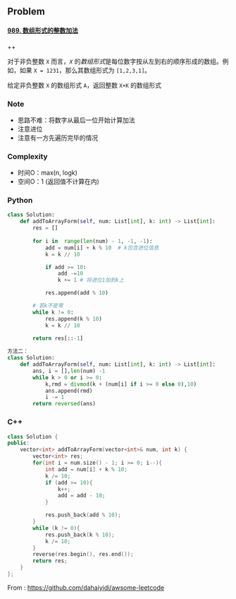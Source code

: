 ## Problem

#### [989. 数组形式的整数加法](https://leetcode-cn.com/problems/add-to-array-form-of-integer/)

++

对于非负整数 `X` 而言，*`X`* 的*数组形式*是每位数字按从左到右的顺序形成的数组。例如，如果 `X = 1231`，那么其数组形式为 `[1,2,3,1]`。

给定非负整数 `X` 的数组形式 `A`，返回整数 `X+K` 的数组形式

### Note

- 思路不难：将数字从最后一位开始计算加法
- 注意进位
- 注意有一方先遍历完毕的情况

### Complexity

- 时间O：max(n, logk)
- 空间O：1 (返回值不计算在内)

### Python

```python
class Solution:
    def addToArrayForm(self, num: List[int], k: int) -> List[int]:
        res = []
        
        for i in  range(len(num) - 1, -1, -1):
            add = num[i] + k % 10  # k包含进位信息
            k = k // 10

            if add >= 10:
                add -=10
                k += 1 # 将进位1加到k上

            res.append(add % 10)

        # 若k不是零
        while k != 0:
            res.append(k % 10)
            k = k // 10
        
        return res[::-1]

方法二：
class Solution:
    def addToArrayForm(self, num: List[int], k: int) -> List[int]:
        ans, i = [],len(num) -1
        while k > 0 or i >= 0:
            k,rmd = divmod(k + (num[i] if i >= 0 else 0),10)
            ans.append(rmd)
            i -= 1
        return reversed(ans)
```

### C++

```C++
class Solution {
public:
    vector<int> addToArrayForm(vector<int>& num, int k) {
        vector<int> res;
        for(int i = num.size() - 1; i >= 0; i--){
            int add = num[i] + k % 10;
            k /= 10;
            if (add >= 10){
                k++;
                add = add - 10;
            }

            res.push_back(add % 10);
        }
        while (k != 0){
            res.push_back(k % 10);
            k /= 10;
        }
        reverse(res.begin(), res.end());
        return res;
    }
};
```

From : https://github.com/dahaiyidi/awsome-leetcode
